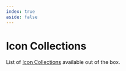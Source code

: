 ```yaml
---
index: true
aside: false
---
```


<script setup>
import { ref } from 'vue'
import {data} from './index.data.js'

const icons = data.map(d => ({
  ...d,
  details: d.description || '',
}))

</script>

# Icon Collections

List of [Icon Collections](../collection) available out of the box.

<TmIndex
  :items="icons"
/>
